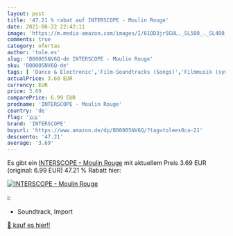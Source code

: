 ```yaml
---
layout: post
title: '47.21 % rabat auf INTERSCOPE - Moulin Rouge'
date: 2021-06-22 22:42:11
image: 'https://m.media-amazon.com/images/I/61OD3jr5GUL._SL500_._SL400_.jpg'
comments: true
category: ofertas
author: 'tole.es'
slug: 'B00005NV6Q-de INTERSCOPE - Moulin Rouge'
sku: 'B00005NV6Q-de'
tags: [ 'Dance & Electronic','Film-Soundtracks (Songs)','Filmmusik (symphonisch)','Musik Kategorien','Musik-CDs & Vinyl','Pop','Soundtracks & Filmmusik','Special Features','Trip-Hop','interscope', ]
actualPrice: 3.69 EUR
currency: EUR
price: 3.69
comparePrice: 6.99 EUR
prodname: 'INTERSCOPE - Moulin Rouge'
country: 'de'
flag: '🇩🇪'
brand: 'INTERSCOPE'
buyurl: 'https://www.amazon.de/dp/B00005NV6Q/?tag=tolees0ca-21'
descuento: '47.21'
average: '3.69'
---
```


Es gibt ein [INTERSCOPE - Moulin Rouge](https://www.amazon.de/dp/B00005NV6Q/?tag=tolees0ca-21) mit aktuellem Preis 3.69 EUR (original: 6.99 EUR) 47.21 % Rabatt hier:

[![INTERSCOPE - Moulin Rouge](https://m.media-amazon.com/images/I/61OD3jr5GUL._SL500_._SL400_.jpg)](https://www.amazon.de/dp/B00005NV6Q/?tag=tolees0ca-21)

ℹ️:

- Soundtrack, Import

[🛒 kauf es hier!!](https://www.amazon.de/dp/B00005NV6Q/?tag=tolees0ca-21)
